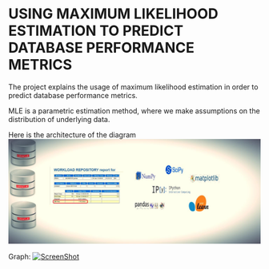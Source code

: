 # USING MAXIMUM LIKELIHOOD ESTIMATION TO PREDICT DATABASE PERFORMANCE METRICS

The project explains the usage of maximum likelihood estimation in order to predict database performance metrics. 

MLE is a parametric estimation method, where we make assumptions on the distribution of underlying data. 

Here is the architecture of the diagram
![alt text](https://github.com/KartikPadmanabhan/mle/blob/gh-pages/images/MLE.jpg)

Graph:
[![ScreenShot](https://raw.github.com/GabLeRoux/WebMole/master/ressources/WebMole_Youtube_Video.png)](https://plot.ly/~kpadmana/818.embed)

